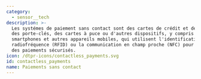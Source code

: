 ```yaml
---
category:
  - sensor__tech
description: >-
  Les systémes de paiement sans contact sont des cartes de crédit et de débit,
  des porte-clés, des cartes à puce ou d'autres dispositifs, y compris les
  smartphones et autres appareils mobiles, qui utilisent l'identification par
  radiofréquence (RFID) ou la communication en champ proche (NFC) pour effectuer
  des paiements sécurisés.
icon: /dtpr-icons/contactless_payments.svg
id: contactless_payments
name: Paiements sans contact
---
```


